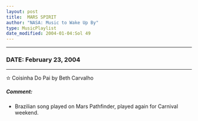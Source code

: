 ```yaml
---
layout: post
title:  MARS SPIRIT
author: "NASA: Music to Wake Up By"
type: MusicPlaylist
date_modified: 2004-01-04:Sol 49
---
```


----
### DATE: February 23, 2004
----
✫ Coisinha Do Pai by Beth Carvalho

##### Comment:
* Brazilian song played on Mars Pathfinder, played again for Carnival weekend.
